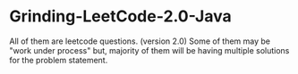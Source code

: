 # Grinding-LeetCode-2.0-Java
All of them are leetcode questions. (version 2.0) Some of them may be "work under process" but, majority of them will be having multiple solutions for the problem statement.
